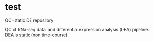 # test
QC+static DE repository

QC of RNa-seq data, and differential expression analysis (DEA) pipeline. DEA is static (non time-course). 
